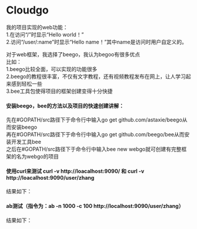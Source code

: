 # Cloudgo

我的项目实现的web功能：<br>
1.在访问“/”时显示“Hello world！”<br>
2.访问“/user/:name”时显示“Hello name！”其中name是访问时用户自定义的。<br>

对于web框架，我选择了beego，我认为begoo有很多优点<br>
比如：<br>
1.beego比较全面，可以实现的功能很多<br>
2.beego的教程很丰富，不仅有文字教程，还有视频教程发布在网上，让人学习起来感到轻松一些<br>
3.bee工具包使得项目的框架创建变得十分快捷<br>

#### 安装beego，bee的方法以及项目的快速创建讲解：
先在#GOPATH/src路径下于命令行中输入go get github.com/astaxie/beego从而安装beego<br>
再在#GOPATH/src路径下于命令行中输入go get github.com/beego/bee从而安装开发工具bee<br>
之后在#GOPATH/src路径下于命令行中输入bee new webgo就可创建有完整框架的名为webgo的项目<br>

#### 使用curl来测试 curl -v http://loacalhost:9090/  和  curl -v http://loacalhost:9090/user/zhang
结果如下：

#### ab测试（指令为：ab -n 1000 -c 100 http://localhost:9090/user/zhang）
结果如下：
